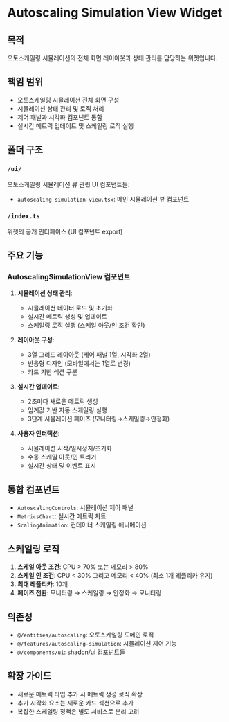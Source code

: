# Autoscaling Simulation View Widget

## 목적
오토스케일링 시뮬레이션의 전체 화면 레이아웃과 상태 관리를 담당하는 위젯입니다.

## 책임 범위
- 오토스케일링 시뮬레이션 전체 화면 구성
- 시뮬레이션 상태 관리 및 로직 처리
- 제어 패널과 시각화 컴포넌트 통합
- 실시간 메트릭 업데이트 및 스케일링 로직 실행

## 폴더 구조

### `/ui/`
오토스케일링 시뮬레이션 뷰 관련 UI 컴포넌트들:
- `autoscaling-simulation-view.tsx`: 메인 시뮬레이션 뷰 컴포넌트

### `/index.ts`
위젯의 공개 인터페이스 (UI 컴포넌트 export)

## 주요 기능

### AutoscalingSimulationView 컴포넌트
1. **시뮬레이션 상태 관리**:
   - 시뮬레이션 데이터 로드 및 초기화
   - 실시간 메트릭 생성 및 업데이트
   - 스케일링 로직 실행 (스케일 아웃/인 조건 확인)

2. **레이아웃 구성**:
   - 3열 그리드 레이아웃 (제어 패널 1열, 시각화 2열)
   - 반응형 디자인 (모바일에서는 1열로 변경)
   - 카드 기반 섹션 구분

3. **실시간 업데이트**:
   - 2초마다 새로운 메트릭 생성
   - 임계값 기반 자동 스케일링 실행
   - 3단계 시뮬레이션 페이즈 (모니터링→스케일링→안정화)

4. **사용자 인터랙션**:
   - 시뮬레이션 시작/일시정지/초기화
   - 수동 스케일 아웃/인 트리거
   - 실시간 상태 및 이벤트 표시

## 통합 컴포넌트
- `AutoscalingControls`: 시뮬레이션 제어 패널
- `MetricsChart`: 실시간 메트릭 차트
- `ScalingAnimation`: 컨테이너 스케일링 애니메이션

## 스케일링 로직
1. **스케일 아웃 조건**: CPU > 70% 또는 메모리 > 80%
2. **스케일 인 조건**: CPU < 30% 그리고 메모리 < 40% (최소 1개 레플리카 유지)
3. **최대 레플리카**: 10개
4. **페이즈 전환**: 모니터링 → 스케일링 → 안정화 → 모니터링

## 의존성
- `@/entities/autoscaling`: 오토스케일링 도메인 로직
- `@/features/autoscaling-simulation`: 시뮬레이션 제어 기능
- `@/components/ui`: shadcn/ui 컴포넌트들

## 확장 가이드
- 새로운 메트릭 타입 추가 시 메트릭 생성 로직 확장
- 추가 시각화 요소는 새로운 카드 섹션으로 추가
- 복잡한 스케일링 정책은 별도 서비스로 분리 고려 